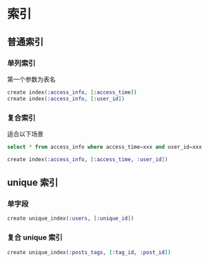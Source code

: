 # 索引

## 普通索引

### 单列索引

第一个参数为表名

```elixir
create index(:access_info, [:access_time])
create index(:access_info, [:user_id])
```

### 复合索引

适合以下场景

```sql
select * from access_info where access_time=xxx and user_id=xxx
```

```elixir
create index(:access_info, [:access_time, :user_id])
```

## unique 索引

### 单字段

```elixir
create unique_index(:users, [:unique_id])
```

### 复合 unique 索引

```elixir
create unique_index(:posts_tags, [:tag_id, :post_id])
```
